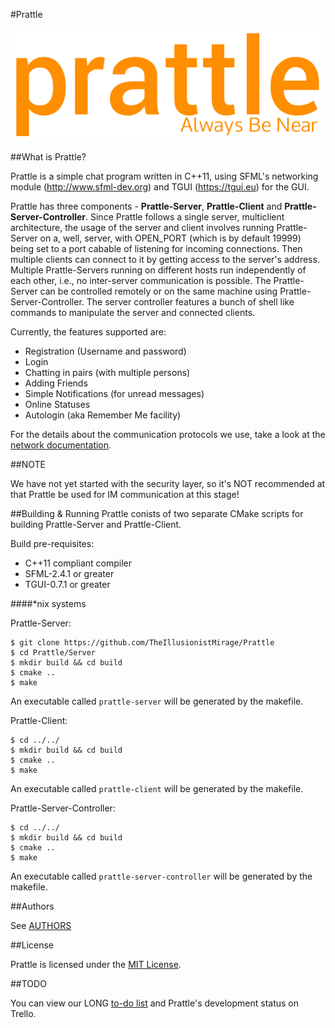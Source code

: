 #Prattle

![Prattle](Client/resources/images/prattle-logo.png)


##What is Prattle?

Prattle is a simple chat program written in C++11, using SFML's networking
module (http://www.sfml-dev.org) and TGUI (https://tgui.eu) for the GUI.

Prattle has three components - **Prattle-Server**, **Prattle-Client** and
**Prattle-Server-Controller**. Since Prattle follows a single
server, multiclient architecture, the usage of the server and client involves
running Prattle-Server on a, well, server, with OPEN_PORT (which is by
default 19999) being set to a port cabable of listening for incoming
connections. Then multiple clients can connect to it by getting access to the
server's address. Multiple Prattle-Servers running on different hosts run
independently of each other, i.e., no inter-server communication is possible.
The Prattle-Server can be controlled remotely or on the same machine using
Prattle-Server-Controller. The server controller features a bunch of shell
like commands to manipulate the server and connected clients.

Currently, the features supported are:

* Registration (Username and password)
* Login
* Chatting in pairs (with multiple persons)
* Adding Friends
* Simple Notifications (for unread messages)
* Online Statuses
* Autologin (aka Remember Me facility)

For the details about the communication protocols we use, take a look at the
[network documentation][1].


##NOTE

We have not yet started with the security layer, so it's NOT recommended at
that Prattle be used for IM communication at this stage!


##Building & Running
Prattle conists of two separate CMake scripts for building Prattle-Server
and Prattle-Client.

Build pre-requisites:
* C++11 compliant compiler
* SFML-2.4.1 or greater
* TGUI-0.7.1 or greater

####*nix systems

Prattle-Server:
```
$ git clone https://github.com/TheIllusionistMirage/Prattle
$ cd Prattle/Server
$ mkdir build && cd build
$ cmake ..
$ make
```
An executable called `prattle-server` will be generated by the makefile.

Prattle-Client:
```
$ cd ../../
$ mkdir build && cd build
$ cmake ..
$ make
```
An executable called `prattle-client` will be generated by the makefile.

Prattle-Server-Controller:
```
$ cd ../../
$ mkdir build && cd build
$ cmake ..
$ make
```
An executable called `prattle-server-controller` will be generated by the makefile.


##Authors

See [AUTHORS][2]


##License

Prattle is licensed under the [MIT License][3].

##TODO

You can view our LONG [to-do list][4] and Prattle's development status on Trello.

[1]: https://github.com/TheIllusionistMirage/Prattle/blob/master/Documentation.md "network documentation"
[2]: https://github.com/TheIllusionistMirage/Prattle/blob/master/AUTHORS "AUTHORS"
[3]: https://github.com/TheIllusionistMirage/Prattle/blob/master/LICENSE.txt "MIT License"
[4]: https://trello.com/b/7T367Ya3/current-to-do-list "to-do list"
